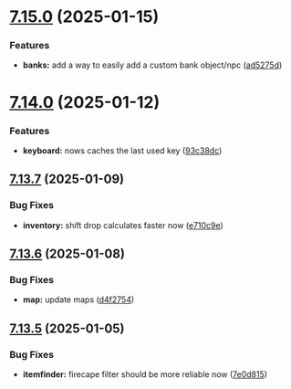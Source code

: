 # [7.15.0](https://github.com/Torwent/SRL-T/compare/v7.14.0...v7.15.0) (2025-01-15)


### Features

* **banks:** add a way to easily add a custom bank object/npc ([ad5275d](https://github.com/Torwent/SRL-T/commit/ad5275d500720a1fa380ce88555489baab0fa394))



# [7.14.0](https://github.com/Torwent/SRL-T/compare/v7.13.7...v7.14.0) (2025-01-12)


### Features

* **keyboard:** nows caches the last used key ([93c38dc](https://github.com/Torwent/SRL-T/commit/93c38dca40080861dfea1b7c9b7f7e0325ad20ae))



## [7.13.7](https://github.com/Torwent/SRL-T/compare/v7.13.6...v7.13.7) (2025-01-09)


### Bug Fixes

* **inventory:** shift drop calculates faster now ([e710c9e](https://github.com/Torwent/SRL-T/commit/e710c9e2d13d20c06953e7504b00cdeafcd29296))



## [7.13.6](https://github.com/Torwent/SRL-T/compare/v7.13.5...v7.13.6) (2025-01-08)


### Bug Fixes

* **map:** update maps ([d4f2754](https://github.com/Torwent/SRL-T/commit/d4f2754092473de383c98bf376f28e1abff01fa5))



## [7.13.5](https://github.com/Torwent/SRL-T/compare/v7.13.4...v7.13.5) (2025-01-05)


### Bug Fixes

* **itemfinder:** firecape filter should be more reliable now ([7e0d815](https://github.com/Torwent/SRL-T/commit/7e0d815c239ee4b63468054370304cd323015c48))



